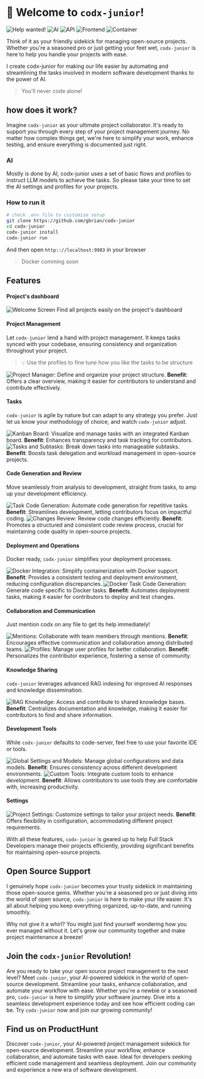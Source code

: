 # 👋 Welcome to `codx-junior`! 
![Help wanted!](https://img.shields.io/badge/Help%20wanted!-8A2BE2)
![AI](https://img.shields.io/badge/AI-alway-blue)
![API](https://img.shields.io/badge/API-python-blue)
![Frontend](https://img.shields.io/badge/Frontend-vuejs-green)
![Container](https://img.shields.io/badge/Container-docker-blue)

Think of it as your friendly sidekick for managing open-source projects. Whether you're a seasoned pro or just getting your feet wet, `codx-junior` is here to help you handle your projects with ease.

I create codx-junior for making our life easier by automating and streamlining the tasks involved in modern software development thanks to the power of AI. 

> You'll never code alone!

## how does it work?

Imagine `codx-junior` as your ultimate project collaborator. It's ready to support you through every step of your project management journey. No matter how complex things get, we're here to simplify your work, enhance testing, and ensure everything is documented just right.

### AI
Mostly is done by AI, codx-junior uses a set of basic flows and profiles to instruct LLM models to achieve the tasks. So please take your time to set the AI settings and profiles for your projects.

### How to run it

```bash
# check .env file to customize setup
git clone https://github.com/gbrian/codx-junior
cd codx-junior
codx-junior install
codx-junior run
```

And then open `http:://localhost:9983` in your browser
 
> Docker comming soon

## Features
#### Project's dashboard

![Welcome Screen](./assets/images/codx-junior-welcome.png) 
Find all projects easily on the project's dashboard

#### Project Management

Let `codx-junior` lend a hand with project management. It keeps tasks synced with your codebase, ensuring consistency and organization throughout your project. 

> 💡 Use the profiles to fine tune how you like the tasks to be structure

![Project Manager](./assets/images/codx-junior-project-manager.png): Define and organize your project structure. **Benefit**: Offers a clear overview, making it easier for contributors to understand and contribute effectively.

#### Tasks

`codx-junior` is agile by nature but can adapt to any strategy you prefer. Just let us know your methodology of choice, and watch `codx-junior` adjust.

![Kanban Board](./assets/images/codx-junior-kanban.png): Visualize and manage tasks with an integrated Kanban board. **Benefit**: Enhances transparency and task tracking for contributors.
![Tasks and Subtasks](./assets/images/codx-junior-tasks-subtasks.png): Break down tasks into manageable subtasks. **Benefit**: Boosts task delegation and workload management in open-source projects.

#### Code Generation and Review

Move seamlessly from analysis to development, straight from tasks, to amp up your development efficiency.

![Task Code Generation](./assets/images/codx-junior-task-code-generation.png): Automate code generation for repetitive tasks. **Benefit**: Streamlines development, letting contributors focus on impactful coding.
![Changes Review](./assets/images/codx-junior-changes-review-aka-prview.png): Review code changes efficiently. **Benefit**: Promotes a structured and consistent code review process, crucial for maintaining code quality in open-source projects.

#### Deployment and Operations

Docker ready, `codx-junior` simplifies your deployment processes.

![Docker Integration](./assets/images/codx-junior-docker.png): Simplify containerization with Docker support. **Benefit**: Provides a consistent testing and deployment environment, reducing configuration discrepancies.
![Docker Task Code Generation](./assets/images/codx-junior-docker-task-code-generation.png): Generate code specific to Docker tasks. **Benefit**: Automates deployment tasks, making it easier for contributors to deploy and test changes.

#### Collaboration and Communication

Just mention codx on any file to get its help immediately!

![Mentions](./assets/images/codx-junior-mentions.png): Collaborate with team members through mentions. **Benefit**: Encourages effective communication and collaboration among distributed teams.
![Profiles](./assets/images/codx-junior-profiles.png): Manage user profiles for better collaboration. **Benefit**: Personalizes the contributor experience, fostering a sense of community.

#### Knowledge Sharing

`codx-junior` leverages advanced RAG indexing for improved AI responses and knowledge dissemination.

![RAG Knowledge](./assets/images/codx-junior-rag-knowledge.png): Access and contribute to shared knowledge bases. **Benefit**: Centralizes documentation and knowledge, making it easier for contributors to find and share information.

#### Development Tools

While `codx-junior` defaults to code-server, feel free to use your favorite IDE or tools.

![Global Settings and Models](./assets/images/codx-junior-global-settings-models.png): Manage global configurations and data models. **Benefit**: Ensures consistency across different development environments.
![Custom Tools](./assets/images/codx-junior-custom-tools.png): Integrate custom tools to enhance development. **Benefit**: Allows contributors to use tools they are comfortable with, increasing productivity.

#### Settings

![Project Settings](./assets/images/codx-junior-project-settings.png): Customize settings to tailor your project needs. **Benefit**: Offers flexibility in configuration, accommodating different project requirements.

With all these features, `codx-junior` is geared up to help Full Stack Developers manage their projects efficiently, providing significant benefits for maintaining open-source projects.

## Open Source Support

I genuinely hope `codx-junior` becomes your trusty sidekick in maintaining those open-source gems. Whether you're a seasoned pro or just diving into the world of open source, `codx-junior` is here to make your life easier. It's all about helping you keep everything organized, up-to-date, and running smoothly.

Why not give it a whirl? You might just find yourself wondering how you ever managed without it. Let's grow our community together and make project maintenance a breeze!

## Join the `codx-junior` Revolution!

Are you ready to take your open source project management to the next level? Meet `codx-junior`, your AI-powered sidekick in the world of open-source development. Streamline your tasks, enhance collaboration, and automate your workflow with ease. Whether you're a newbie or a seasoned pro, `codx-junior` is here to simplify your software journey. Dive into a seamless development experience today and see how efficient coding can be. Try `codx-junior` now and join our growing community!

## Find us on ProductHunt

Discover `codx-junior`, your AI-powered project management sidekick for open-source development. Streamline your workflow, enhance collaboration, and automate tasks with ease. Ideal for developers seeking efficient code management and seamless deployment. Join our community and experience a new era of software development.